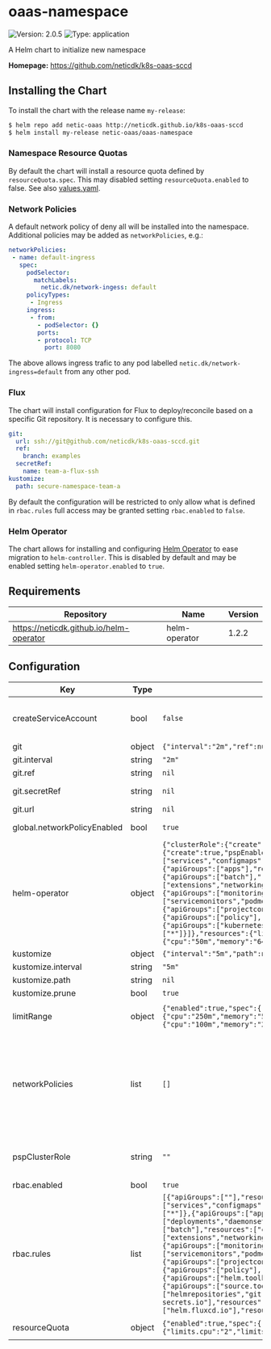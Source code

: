 # oaas-namespace

![Version: 2.0.5](https://img.shields.io/badge/Version-2.0.5-informational?style=flat-square) ![Type: application](https://img.shields.io/badge/Type-application-informational?style=flat-square)

A Helm chart to initialize new namespace

**Homepage:** <https://github.com/neticdk/k8s-oaas-sccd>

## Installing the Chart

To install the chart with the release name `my-release`:

```bash
$ helm repo add netic-oaas http://neticdk.github.io/k8s-oaas-sccd
$ helm install my-release netic-oaas/oaas-namespace
```

### Namespace Resource Quotas

By default the chart will install a resource quota defined by `resourceQuota.spec`. This may disabled setting `resourceQuota.enabled` to false. See also [values.yaml](./values.yaml).

### Network Policies

A default network policy of deny all will be installed into the namespace. Additional policies may be
added as `networkPolicies`, e.g.:

```yaml
networkPolicies:
 - name: default-ingress
   spec:
     podSelector:
       matchLabels:
         netic.dk/network-ingess: default
     policyTypes:
      - Ingress
     ingress:
      - from:
        - podSelector: {}
        ports:
        - protocol: TCP
          port: 8080
```

The above allows ingress trafic to any pod labelled `netic.dk/network-ingress=default` from any other pod.

### Flux

The chart will install configuration for Flux to deploy/reconcile based on a specific Git repository. It is necessary to configure this.

```yaml
git:
  url: ssh://git@github.com/neticdk/k8s-oaas-sccd.git
  ref:
    branch: examples
  secretRef:
    name: team-a-flux-ssh
kustomize:
  path: secure-namespace-team-a
```

By default the configuration will be restricted to only allow what is defined in `rbac.rules` full access may be granted setting `rbac.enabled` to `false`.

### Helm Operator

The chart allows for installing and configuring [Helm Operator](https://github.com/fluxcd/helm-operator/) to ease migration to `helm-controller`. This is disabled by default and
may be enabled setting `helm-operator.enabled` to `true`.

## Requirements

| Repository | Name | Version |
|------------|------|---------|
| https://neticdk.github.io/helm-operator | helm-operator | 1.2.2 |

## Configuration

| Key | Type | Default | Description |
|-----|------|---------|-------------|
| createServiceAccount | bool | `false` | createServiceAccount to access the namespace with "edit" permissions (https://kubernetes.io/docs/reference/access-authn-authz/rbac/#user-facing-roles) |
| git | object | `{"interval":"2m","ref":null,"secretRef":null,"url":null}` | configure git source repository |
| git.interval | string | `"2m"` | interval to check for updates |
| git.ref | string | `nil` | git reference (optional) |
| git.secretRef | string | `nil` | reference to secret with git credentials (optional) |
| git.url | string | `nil` | repository url |
| global.networkPolicyEnabled | bool | `true` | deploy network policy rules (including default deny rule) |
| helm-operator | object | `{"clusterRole":{"create":false},"enabled":false,"helm":{"versions":"v3"},"rbac":{"create":true,"pspEnabled":true,"rules":[{"apiGroups":[""],"resources":["services","configmaps","secrets","persistentvolumeclaims"],"verbs":["*"]},{"apiGroups":["apps"],"resources":["deployments","statefulsets"],"verbs":["*"]},{"apiGroups":["batch"],"resources":["cronjobs","jobs"],"verbs":["*"]},{"apiGroups":["extensions","networking.k8s.io"],"resources":["ingresses"],"verbs":["*"]},{"apiGroups":["monitoring.coreos.com"],"resources":["servicemonitors","podmonitors","prometheusrules","probes"],"verbs":["*"]},{"apiGroups":["projectcontour.io"],"resources":["httpproxies"],"verbs":["*"]},{"apiGroups":["policy"],"resources":["poddisruptionbudgets"],"verbs":["*"]},{"apiGroups":["kubernetes-client.io"],"resources":["externalsecrets"],"verbs":["*"]}]},"resources":{"limits":{"cpu":"100m","memory":"256Mi"},"requests":{"cpu":"50m","memory":"64Mi"}}}` | helm-operator installed by subchart (see https://neticdk.github.io/helm-operator) DEPRECATED! This is kept currently to allow a smooth transition from Helm Operator to helm-controller of flux2 |
| kustomize | object | `{"interval":"5m","path":null,"prune":true}` | configure the kustomize applied to ns |
| kustomize.interval | string | `"5m"` | reconciliation interval |
| kustomize.path | string | `nil` | sub path within git source repo (optional) |
| kustomize.prune | bool | `true` | enables garbage collection |
| limitRange | object | `{"enabled":true,"spec":{"limits":[{"default":{"cpu":"250m","memory":"512Mi"},"defaultRequest":{"cpu":"100m","memory":"256Mi"},"type":"Container"}]}}` | limitRange can be used to set up the default used if a pod does not provide resource limits and requests |
| networkPolicies | list | `[]` | networkPolicies defines extra policies for namespace E.g., the below policy allowing ingress traffic for port 8080 for any pod/services labelled "netic.dk/network-ingress=default" ``` - name: default-ingress   spec:    podSelector:      matchLabels:        netic.dk/network-ingess: default    policyTypes:    - Ingress    ingress:      - from:        - podSelector: {}        ports:        - protocol: TCP          port: 8080 ``` |
| pspClusterRole | string | `""` | pspClusterRole makes a rolebinding for the default service account with the given cluster role setting up the default pod security policy for the default service account. |
| rbac.enabled | bool | `true` | restrict access to namespace |
| rbac.rules | list | `[{"apiGroups":[""],"resources":["services","configmaps","secrets","persistentvolumeclaims","serviceaccounts"],"verbs":["*"]},{"apiGroups":["apps"],"resources":["deployments","daemonset","statefulsets","replicasets"],"verbs":["*"]},{"apiGroups":["batch"],"resources":["cronjobs","jobs"],"verbs":["*"]},{"apiGroups":["extensions","networking.k8s.io"],"resources":["ingresses"],"verbs":["*"]},{"apiGroups":["monitoring.coreos.com"],"resources":["servicemonitors","podmonitors","prometheusrules","probes"],"verbs":["*"]},{"apiGroups":["projectcontour.io"],"resources":["httpproxies"],"verbs":["*"]},{"apiGroups":["policy"],"resources":["poddisruptionbudgets"],"verbs":["*"]},{"apiGroups":["helm.toolkit.fluxcd.io"],"resources":["helmreleases"],"verbs":["*"]},{"apiGroups":["source.toolkit.fluxcd.io"],"resources":["helmrepositories","gitrepositories"],"verbs":["*"]},{"apiGroups":["external-secrets.io"],"resources":["externalsecrets"],"verbs":["*"]},{"apiGroups":["helm.fluxcd.io"],"resources":["helmreleases"],"verbs":["*"]}]` | default rules restricting access to namespace |
| resourceQuota | object | `{"enabled":true,"spec":{"hard":{"limits.cpu":"2","limits.memory":"2Gi","requests.cpu":"1","requests.memory":"1Gi"}}}` | resourceQuota specifies quota restrictions for namespace |

